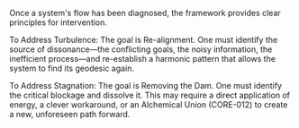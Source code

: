 Once a system's flow has been diagnosed, the framework provides clear principles for intervention.

To Address Turbulence: The goal is Re-alignment. One must identify the source of dissonance—the conflicting goals, the noisy information, the inefficient process—and re-establish a harmonic pattern that allows the system to find its geodesic again.

To Address Stagnation: The goal is Removing the Dam. One must identify the critical blockage and dissolve it. This may require a direct application of energy, a clever workaround, or an Alchemical Union (CORE-012) to create a new, unforeseen path forward.